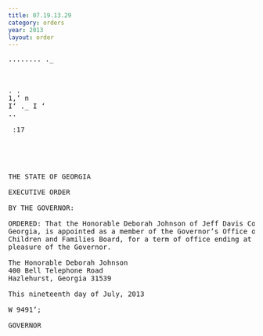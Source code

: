 ```yaml
---
title: 07.19.13.29
category: orders
year: 2013
layout: order
---
```


<pre>........ ._

       

. .
1,’ n
I‘ ._ I ‘
..

 :17



   

THE STATE OF GEORGIA

EXECUTIVE ORDER

BY THE GOVERNOR:

ORDERED: That the Honorable Deborah Johnson of Jeff Davis County,
Georgia, is appointed as a member of the Governor’s Office of
Children and Families Board, for a term of office ending at the
pleasure of the Governor.

The Honorable Deborah Johnson
400 Bell Telephone Road
Hazlehurst, Georgia 31539

This nineteenth day of July, 2013

W 9491’;

GOVERNOR

</pre>
